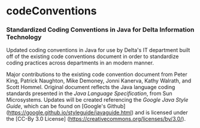 # codeConventions

### **Standardized Coding Conventions in Java for Delta Information Technology**

Updated coding conventions in Java for use by Delta's IT department built off of the existing code conventions document in order to standardize coding practices across departments in an modern manner.

Major contributions to the existing code convention document from Peter King, Patrick Naughton, Mike Demoney, Jonni Kanerva, Kathy Walrath, and Scott Hommel.  Original document reflects the Java language coding standards presented in the *Java Language Specification*, from Sun Microsystems.  Updates will be created referencing the *Google Java Style Guide*, which can be found on [Google's Github] (https://google.github.io/styleguide/javaguide.html) and is licensed under the [CC-By 3.0 License] (https://creativecommons.org/licenses/by/3.0/).

